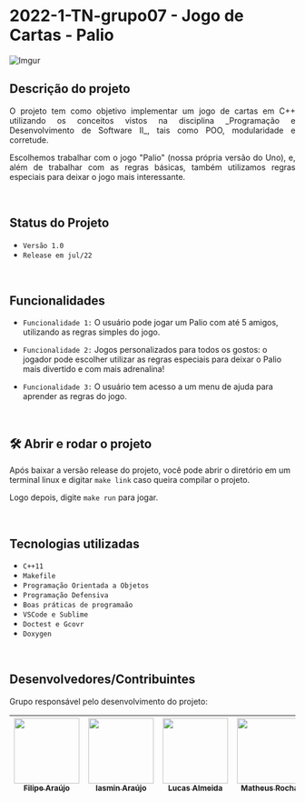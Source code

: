 # 2022-1-TN-grupo07 - Jogo de Cartas - Palio

![Imgur](https://imgur.com/PUgv6kp.jpg)

## Descrição do projeto 

<p align="justify">
  O projeto tem como objetivo implementar um jogo de cartas em C++ utilizando os conceitos vistos na disciplina _Programação e Desenvolvimento de Software II_, tais como POO, modularidade e corretude.
</p>
<p align="justify">
  Escolhemos trabalhar com o jogo "Palio" (nossa própria versão do Uno), e, além de trabalhar com as regras básicas, também utilizamos regras especiais para deixar o jogo mais interessante.
</p>

<br>

## Status do Projeto
 - `Versão 1.0 `
 - `Release em jul/22`

<br>

## Funcionalidades

- `Funcionalidade 1:` O usuário pode jogar um Palio com até 5 amigos, utilizando as regras simples do jogo.

- `Funcionalidade 2:` Jogos personalizados para todos os gostos: o jogador pode escolher utilizar as regras especiais para deixar o Palio mais divertido e com mais adrenalina!

- `Funcionalidade 3:` O usuário tem acesso a um menu de ajuda para aprender as regras do jogo.

<br>

## 🛠️ Abrir e rodar o projeto

  Após baixar a versão release do projeto, você pode abrir o diretório em um terminal linux e digitar `make link` caso queira compilar o projeto.

  Logo depois, digite `make run` para jogar. 

<br>

## Tecnologias utilizadas

 - `C++11`
 - `Makefile`
 - `Programação Orientada a Objetos`
 - `Programação Defensiva`
 - `Boas práticas de programaão`
 - `VSCode e Sublime`
 - `Doctest e Gcovr`
 - `Doxygen`

<br>

## Desenvolvedores/Contribuintes 

Grupo responsável pelo desenvolvimento do projeto:

| [<img src="https://imgur.com/wDDRfeW.jpg" width=115><br><sub>Filipe Araújo</sub>](https://github.com/arflipe) |  [<img src="https://imgur.com/hu1zCLS.jpg" width=115><br><sub>Iasmin Araújo</sub>](https://github.com/iasminaraujoc) |  [<img src="https://imgur.com/35uY87m.jpg" width=115><br><sub>Lucas Almeida</sub>](https://github.com/tekukas) |  [<img src="https://imgur.com/cTivIvi.jpg" width=115><br><sub>Matheus Rocha</sub>](https://github.com/rochamatheux) |  [<img src="https://imgur.com/eMwyINx.jpg" width=115><br><sub> Thais Ferreira</sub>](https://github.com/thaisfds) |  
| :---: | :---: | :---: | :---: | :---: 

